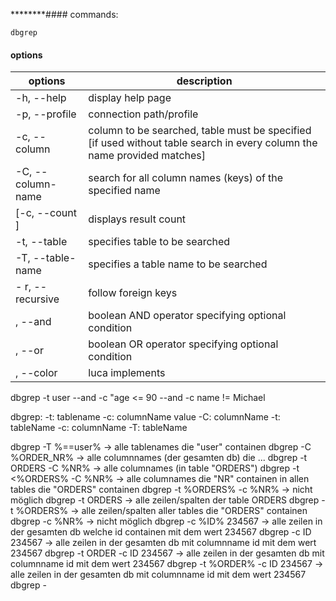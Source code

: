 ********#### commands:

    dbgrep

#### options

| options           | description                                                                                                             |
| ----------------- | ----------------------------------------------------------------------------------------------------------------------- |
| -h, --help        | display help page                                                                                                       |
| -p, --profile     | connection path/profile                                                                                                 |
| -c, --column      | column to be searched, table must be specified [if used without table search in every column the name provided matches] |
| -C, --column-name | search for all column names (keys) of the specified name                                                                |
| [-c, --count ]    | displays result count                                                                                                   |
| -t, --table       | specifies table to be searched                                                                                          |
| -T, --table-name  | specifies a table name to be searched                                                                                   |
| - r, --recursive  | follow foreign keys                                                                                                     |
| , --and           | boolean AND operator specifying optional condition                                                                      |
| , --or            | boolean OR operator specifying optional condition                                                                       |
| , --color         | luca implements                                                                                                         |

dbgrep -t user --and -c "age <= 90 --and -c name != Michael

dbgrep:
 -t: tablename
    -c: columnName
            value
    -C: columnName
-t: tableName
    -c: columnName
-T: tableName




dbgrep -T %==user%                    -> alle tablenames die "user" containen
dbgrep -C %ORDER_NR%                -> alle columnnames (der gesamten db) die ...
dbgrep -t ORDERS -C %NR%            -> alle columnames (in table "ORDERS")
dbgrep -t <%ORDERS% -C %NR%          -> alle columnames die "NR" containen in allen tables die "ORDERS" containen
dbgrep -t %ORDERS% -c %NR%          -> nicht möglich
dbgrep -t ORDERS                    -> alle zeilen/spalten der table ORDERS
dbgrep -t %ORDERS%                  -> alle zeilen/spalten aller tables die "ORDERS" containen
dbgrep -c %NR%                      -> nicht möglich
dbgrep -c %ID% 234567               -> alle zeilen in der gesamten db welche id containen mit dem wert 234567
dbgrep -c ID 234567                 -> alle zeilen in der gesamten db mit columnname id mit dem wert 234567
dbgrep -t ORDER -c ID 234567        -> alle zeilen in der gesamten db mit columnname id mit dem wert 234567
dbgrep -t %ORDER% -c ID 234567      -> alle zeilen in der gesamten db mit columnname id mit dem wert 234567
dbgrep -